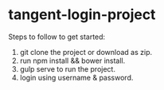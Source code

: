 # tangent-login-project

Steps to follow to get started:

1. git clone the project or download as zip.
2. run npm install && bower install.
3. gulp serve to run the project.
4. login using username & password.
